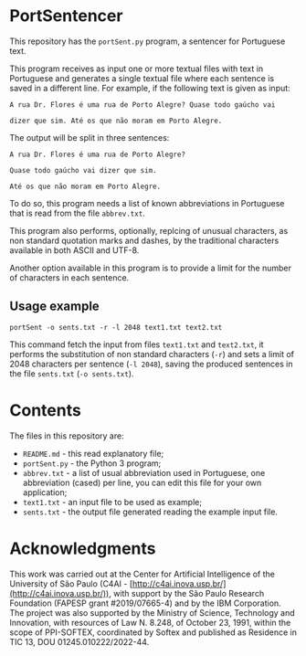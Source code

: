 # PortSentencer
This repository has the `portSent.py` program, a sentencer for Portuguese text.

This program receives as input one or more textual files with text in Portuguese and generates a single textual file where each sentence is saved in a different line. For example, if the following text is given as input:

`A rua Dr. Flores é uma rua de Porto Alegre? Quase todo gaúcho vai`

`dizer que sim. Até os que não moram em Porto Alegre.`

The output will be split in three sentences:

`A rua Dr. Flores é uma rua de Porto Alegre?`

`Quase todo gaúcho vai dizer que sim.`

`Até os que não moram em Porto Alegre.`

To do so, this program needs a list of known abbreviations in Portuguese that is read from the file `abbrev.txt`.

This program also performs, optionally, replcing of unusual characters, as non standard quotation marks and dashes, by the traditional characters available in both ASCII and UTF-8.

Another option available in this program is to provide a limit for the number of characters in each sentence.

## Usage example
`portSent -o sents.txt -r -l 2048 text1.txt text2.txt`

This command fetch the input from files `text1.txt` and `text2.txt`, it performs the substitution of non standard characters (`-r`) and sets a limit of 2048 characters per sentence (`-l 2048`), saving the produced sentences in the file `sents.txt` (`-o sents.txt`).

# Contents
The files in this repository are:
- `README.md` - this read explanatory file;
- `portSent.py` - the Python 3 program;
- `abbrev.txt` - a list of usual abbreviation used in Portuguese, one abbreviation (cased) per line, you can edit this file for your own application;
- `text1.txt` - an input file to be used as example;
- `sents.txt` - the output file generated reading the example input file.

# Acknowledgments
This work was carried out at the Center for Artificial Intelligence of the University of São Paulo (C4AI - [http://c4ai.inova.usp.br/](http://c4ai.inova.usp.br/)), with support by the São Paulo Research Foundation (FAPESP grant #2019/07665-4) and by the IBM Corporation. The project was also supported by the Ministry of Science, Technology and Innovation, with resources of Law N. 8.248, of October 23, 1991, within the scope of PPI-SOFTEX, coordinated by Softex and published as Residence in TIC 13, DOU 01245.010222/2022-44.

